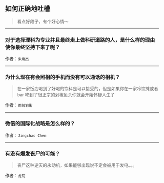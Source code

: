## 如何正确地吐槽

> 看点好段子，有个好心情～


 
---

### 对于选择理科为专业并且最终走上做科研道路的人，是什么样的理由使你最终坚持下来了呢？

> 


作者：`朱焕杰`

---

### 为什么现在有会照相的手机而没有可以通话的相机？

> 在一家饭店喝到了好喝的饮料是可以接受的，但是如果你在一家冷饮摊或者 bar 吃到了很正宗的剁椒鱼头你就会开始怀疑人生了


作者：`雨前羽街`

---

### 微信的国际化战略是怎么样的？

> 


作者：`Jingchao Chen`

---

### 有没有爆发丧尸的可能？

> 丧尸这种逆天的永动机，如果能够出现说不定会被用于发电。。。


作者：`龙荒`